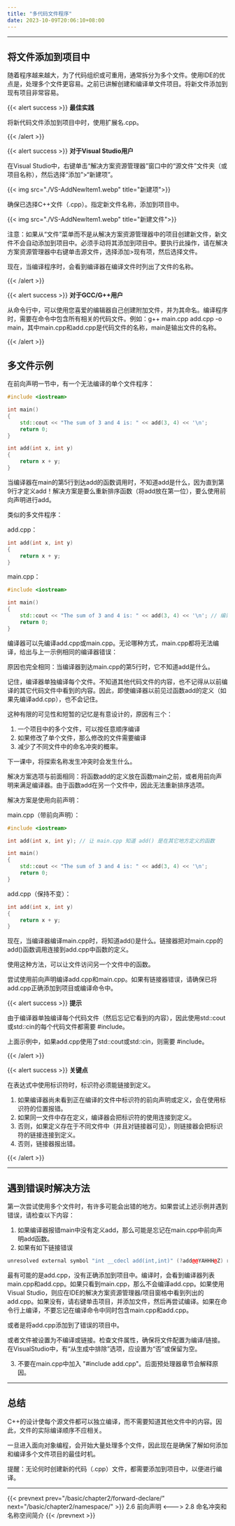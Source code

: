 ```yaml
---
title: "多代码文件程序"
date: 2023-10-09T20:06:10+08:00
---
```


***
## 将文件添加到项目中

随着程序越来越大，为了代码组织或可重用，通常拆分为多个文件。使用IDE的优点是，处理多个文件更容易。之前已讲解创建和编译单文件项目。将新文件添加到现有项目非常容易。

{{< alert success >}}
**最佳实践**

将新代码文件添加到项目中时，使用扩展名.cpp。

{{< /alert >}}

{{< alert success >}}
**对于Visual Studio用户**

在Visual Studio中，右键单击“解决方案资源管理器”窗口中的“源文件”文件夹（或项目名称），然后选择“添加”>“新建项”。

{{< img src="./VS-AddNewItem1.webp" title="新建项">}}

确保已选择C++文件（.cpp）。指定新文件名称，添加到项目中。

{{< img src="./VS-AddNewItem1.webp" title="新建文件">}}

注意：如果从“文件”菜单而不是从解决方案资源管理器中的项目创建新文件，新文件不会自动添加到项目中。必须手动将其添加到项目中。要执行此操作，请在解决方案资源管理器中右键单击源文件，选择添加>现有项，然后选择文件。

现在，当编译程序时，会看到编译器在编译文件时列出了文件的名称。

{{< /alert >}}

{{< alert success >}}
**对于GCC/G++用户**

从命令行中，可以使用您喜爱的编辑器自己创建附加文件，并为其命名。编译程序时，需要在命令中包含所有相关的代码文件。例如：g++ main.cpp add.cpp -o main，其中main.cpp和add.cpp是代码文件的名称，main是输出文件的名称。

{{< /alert >}}

## 多文件示例

在前向声明一节中，有一个无法编译的单个文件程序：

```C++
#include <iostream>

int main()
{
    std::cout << "The sum of 3 and 4 is: " << add(3, 4) << '\n';
    return 0;
}

int add(int x, int y)
{
    return x + y;
}
```

当编译器在main的第5行到达add的函数调用时，不知道add是什么，因为直到第9行才定义add！解决方案是要么重新排序函数（将add放在第一位），要么使用前向声明进行add。

类似的多文件程序：

add.cpp：

```C++
int add(int x, int y)
{
    return x + y;
}
```

main.cpp：

```C++
#include <iostream>

int main()
{
    std::cout << "The sum of 3 and 4 is: " << add(3, 4) << '\n'; // 编译失败
    return 0;
}
```

编译器可以先编译add.cpp或main.cpp。无论哪种方式，main.cpp都将无法编译，给出与上一示例相同的编译器错误：

原因也完全相同：当编译器到达main.cpp的第5行时，它不知道add是什么。

记住，编译器单独编译每个文件。不知道其他代码文件的内容，也不记得从以前编译的其它代码文件中看到的内容。因此，即使编译器以前见过函数add的定义（如果先编译add.cpp），也不会记住。

这种有限的可见性和短暂的记忆是有意设计的，原因有三个：

1. 一个项目中的多个文件，可以按任意顺序编译
2. 如果修改了单个文件，那么修改的文件需要编译
3. 减少了不同文件中的命名冲突的概率。

下一课中，将探索名称发生冲突时会发生什么。

解决方案选项与前面相同：将函数add的定义放在函数main之前，或者用前向声明来满足编译器。由于函数add在另一个文件中，因此无法重新排序选项。

解决方案是使用向前声明：

main.cpp（带前向声明）：

```C++
#include <iostream>

int add(int x, int y); // 让 main.cpp 知道 add() 是在其它地方定义的函数

int main()
{
    std::cout << "The sum of 3 and 4 is: " << add(3, 4) << '\n';
    return 0;
}
```

add.cpp（保持不变）：

```C++
int add(int x, int y)
{
    return x + y;
}
```

现在，当编译器编译main.cpp时，将知道add()是什么。链接器把对main.cpp的add()函数调用连接到add.cpp中函数的定义。

使用这种方法，可以让文件访问另一个文件中的函数。

尝试使用前向声明编译add.cpp和main.cpp。如果有链接器错误，请确保已将add.cpp正确添加到项目或编译命令中。

{{< alert success >}}
**提示**

由于编译器单独编译每个代码文件（然后忘记它看到的内容），因此使用std::cout或std:∶cin的每个代码文件都需要 #include<iostream>。

上面示例中，如果add.cpp使用了std::cout或std:∶cin，则需要 #include<iostream>。

{{< /alert >}}

{{< alert success >}}
**关键点**

在表达式中使用标识符时，标识符必须能链接到定义。

1. 如果编译器尚未看到正在编译的文件中标识符的前向声明或定义，会在使用标识符的位置报错。
2. 如果同一文件中存在定义，编译器会把标识符的使用连接到定义。
3. 否则，如果定义存在于不同文件中（并且对链接器可见），则链接器会把标识符的链接连接到定义。
4. 否则，链接器报出错。

{{< /alert >}}

***
## 遇到错误时解决方法

第一次尝试使用多个文件时，有许多可能会出错的地方。如果尝试上述示例并遇到错误，请检查以下内容：

1. 如果编译器报错main中没有定义add，那么可能是忘记在main.cpp中前向声明add函数。
2. 如果有如下链接错误

```C++
unresolved external symbol "int __cdecl add(int,int)" (?add@@YAHHH@Z) referenced in function _main
```
最有可能的是add.cpp，没有正确添加到项目中。编译时，会看到编译器列表main.cpp和add.cpp。如果只看到main.cpp，那么不会编译add.cpp。如果使用Visual Studio，则应在IDE的解决方案资源管理器/项目窗格中看到列出的add.cpp。如果没有，请右键单击项目，并添加文件，然后再尝试编译。如果在命令行上编译，不要忘记在编译命令中同时包含main.cpp和add.cpp。

或者是将add.cpp添加到了错误的项目中。

或者文件被设置为不编译或链接。检查文件属性，确保将文件配置为编译/链接。在VisualStudio中，有“从生成中排除”选项，应设置为“否”或保留为空。

3. 不要在main.cpp中加入 "#include add.cpp"。后面预处理器章节会解释原因。

***
## 总结

C++的设计使每个源文件都可以独立编译，而不需要知道其他文件中的内容。因此，文件的实际编译顺序不应相关。

一旦进入面向对象编程，会开始大量处理多个文件，因此现在是确保了解如何添加和编译多个文件项目的最佳时机。

提醒：无论何时创建新的代码（.cpp）文件，都需要添加到项目中，以便进行编译。

***

{{< prevnext prev="/basic/chapter2/forward-declare/" next="/basic/chapter2/namespace/" >}}
2.6 前向声明
<--->
2.8 命名冲突和名称空间简介
{{< /prevnext >}}
